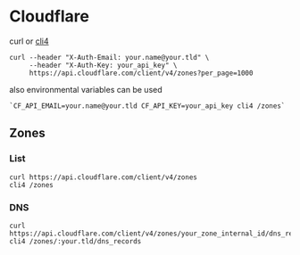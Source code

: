 # Cloudflare

curl or [cli4](https://github.com/cloudflare/python-cloudflare#cli)

    curl --header "X-Auth-Email: your.name@your.tld" \
         --header "X-Auth-Key: your_api_key" \
         https://api.cloudflare.com/client/v4/zones?per_page=1000

also environmental variables can be used

    `CF_API_EMAIL=your.name@your.tld CF_API_KEY=your_api_key cli4 /zones`

## Zones

### List

    curl https://api.cloudflare.com/client/v4/zones
    cli4 /zones

### DNS

    curl https://api.cloudflare.com/client/v4/zones/your_zone_internal_id/dns_records
    cli4 /zones/:your.tld/dns_records

